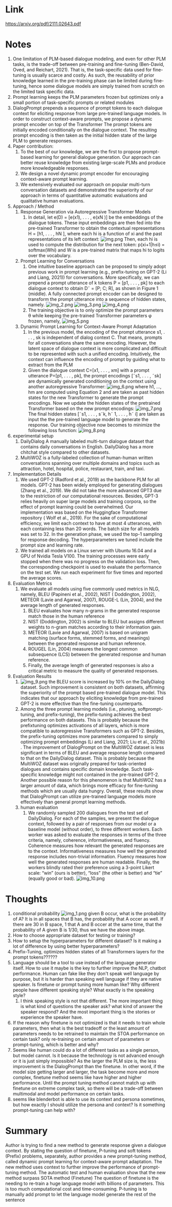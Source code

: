 Link
===============
<p>

https://arxiv.org/pdf/2111.02643.pdf

</p>


Notes
===============

1. One limitation of PLM-based dialogue modeling, and even for other PLM tasks, is the trade-off between pre-training
   and fine-tuning (Ben-David, Oved, and Reichart, 2021). That is, the task-specific data used for fine-tuning is
   usually scarce and costly. As such, the reusability of prior knowledge learned in the pre-training phase can be
   limited during fine-tuning, hence some dialogue models are simply trained from scratch on the limited task specific
   data.
2. Prompt learning keeps the PLM parameters frozen but optimizes only a small portion of task-specific prompts or
   related modules
3. DialogPrompt prepends a sequence of prompt tokens to each dialogue context for eliciting response from large
   pre-trained language models. In order to construct context-aware prompts, we propose a dynamic prompt encoder on top
   of the Transformer The prompt tokens are initially encoded conditionally on the dialogue context. The resulting
   prompt encoding is then taken as the initial hidden state of the large PLM to generate responses.
4. Paper contribution:
    1. To the best of our knowledge, we are the first to propose prompt-based learning for general dialogue generation.
       Our approach can better reuse knowledge from existing large-scale PLMs and produce more knowledgeable responses.
    2. We design a novel dynamic prompt encoder for encouraging context-aware prompt learning.
    3. We extensively evaluated our approach on popular multi-turn conversation datasets and demonstrated the
       superiority of our approach in terms of quantitative automatic evaluations and qualitative human evaluations.
5. Approach / Method
    1. Response Generation via Autoregressive Transformer Models
        1. In detail, let e(D) = [e(x1), . . . , e(xN )] be the embeddings of the dialogue tokens. These input
           embeddings are then fed into the pre-trained Transformer to obtain the contextual representations H
           = [h1, . . . , hN ], where each hi is a function of xi and the past representations of its left context:
           ![img.png](img.png)
           Then, each hi is used to compute the distribution for the next token: p(xi+1|h≤i) = softmax(Whi)
           and W is a pre-trained matrix that maps hi to logits over the vocabulary.
    2. Prompt Learning for Conversations
        1. One intuitive baseline approach can be proposed to simply adopt previous work in prompt learning
           (e.g., prefix-tuning on GPT-2 (Li and Liang, 2021)) for conversations. More specifically, we can prepend a
           prompt utterance of k tokens P = [p1, . . . , pk] to each dialogue context to obtain D˜ = [P; C; R], as shown
           in Figure 1 (middle). A fully connected prompt encoder can be designed to transform the prompt utterance into
           a sequence of hidden states, namely.
           ![img_2.png](img_2.png)
           ![img_3.png](img_3.png)
           ![img_4.png](img_4.png)
        2. The training objective is to only optimize the prompt parameters θ while keeping the pre-trained Transformer
           parameters φ frozen, namely,
           ![img_5.png](img_5.png)
    3. Dynamic Prompt Learning for Context-Aware Prompt Adaptation
        1. In the previous model, the encoding of the prompt utterance s1, . . . , sk is independent of dialog context
           C. That means, prompts for all conversations share the same encoding. However, the latent space of dialogue
           context is more complicated and difficult to be represented with such a unified encoding. Intuitively, the
           context can influence the encoding of prompt by guiding what to extract from the PLM
        2. Given the dialogue context C=[x1, . . . , xm] with a prompt utterance P=[p1, . . . , pk], the prompt
           encodings [˜s1, . . . , ˜sk] are dynamically generated conditioning on the context using another
           autoregressive Transformer:
           ![img_6.png](img_6.png)
           where h1, ..., hm are computed using Equation 2 and are taken as past hidden states for the new Transformer
           to generate the prompt encodings. Now we update the hidden states of the pretrained Transformer based on the
           new prompt encodings:
           ![img_7.png](img_7.png)
           The final hidden states [˜s1, . . . , s˜k, h˜ 1, . . . , h˜ i]
           are taken as input the the pre-trained language model to generate the response. Our training objective now
           becomes to minimize the following loss function:
           ![img_8.png](img_8.png)
6. experimental setup
    1. DailyDialog A manually labeled multi-turn dialogue dataset that contains daily conversations in English.
       DailyDialog has a more chitchat style compared to other datasets.
    2. MultiWOZ is a fully-labeled collection of human-human written conversations spanning over multiple domains and
       topics such as attraction, hotel, hospital, police, restaurant, train, and taxi.
7. Implementation Details
    1. We used GPT-2 (Radford et al., 2019) as the backbone PLM for all models. GPT-2 has been widely employed for
       generating dialogues (Zhang et al., 2019). We did not take the more advanced GPT3 due to the restriction of our
       computational resources. Besides, GPT-3 relies heavily on super large models and training corpora, so the effect
       of prompt learning could be overwhelmed. Our implementation was based on the Huggingface Transformer repository (
       Wolf et al., 2019). For the sake of computational efficiency, we limit each context to have at most 4 utterances,
       with each containing less than 20 words. The batch size for all models was set to 32. In the generation phase, we
       used the top-1 sampling for response decoding. The hyperparameters we tuned include the prompt size and learning
       rate.
    2. We trained all models on a Linux server with Ubuntu 16.04 and a GPU of Nvidia Tesla V100. The training processes
       were early stopped when there was no progress on the validation loss. Then, the corresponding checkpoint is used
       to evaluate the performance on the test set. We run each experiment for five times and reported the average
       scores.
8. Evaluation Metrics
    1. We evaluate all models using five commonly used metrics in NLG, namely, BLEU (Papineni et al., 2002), NIST (
       Doddington, 2002), METEOR (Lavie and Agarwal, 2007), ROUGE-L (Lin, 2004), and the average length of generated
       responses.
        1. BLEU evaluates how many n-grams in the generated response match those in the human reference
        2. NIST (Doddington, 2002) is similar to BLEU but assigns different weights to n-gram matches according to their
           information gain.
        3. METEOR (Lavie and Agarwal, 2007) is based on unigram matching (surface forms, stemmed forms, and meanings)
           between the generated response and human reference.
        4. ROUGEL (Lin, 2004) measures the longest common subsequence (LCS) between the generated response and human
           reference.
        5. Finally, the average length of generated responses is also a critical metric to measure the quality of
           generated responses.
9. Evaluation Results
    1. ![img_9.png](img_9.png)
       the BLEU score is increased by 10% on the DailyDialog dataset. Such improvement is consistent on both datasets,
       affirming the superiority of the prompt based pre-trained dialogue model. This indicates that our approach by
       eliciting knowledge from pre-trained GPT-2 is more effective than the fine-tuning counterparts.
    2. Among the three prompt learning models (i.e., ptuning, softprompt-tuning, and prefix-tuning), the prefix-tuning
       achieves the best performance on both datasets. This is probably because the prefixtuning optimizes activations
       of all layers, which is more compatible to autoregressive Transformers such as GPT-2. Besides, the prefix-tuning
       optimizes more parameters compared to simply optimizing prompt embeddings (Li and Liang, 2021; Liu et al., 2021b)
       . The improvement of DialogPrompt on the MultiWOZ dataset is less significant in terms of BLEU and average
       response length compared to that on the DailyDialog dataset. This is probably because the MultiWOZ dataset was
       originally prepared for task-oriented dialogues and contains specific domain knowledge. Such task-specific
       knowledge might not contained in the pre-trained GPT-2. Another possible reason for this phenomenon is that
       MultiWOZ has a larger amount of data, which brings more efficacy for fine-tuning methods which are usually data
       hungry. Overall, these results show that DialogPrompt can utilize pre-trained language models more effectively
       than general prompt learning methods.
    3. human evaluation
        1. We randomly sampled 200 dialogues from the test set of DailyDialog. For each of the samples, we present the
           dialogue context, followed by a pair of responses from our model or a baseline model (without order), to
           three different workers. Each worker was asked to evaluate the responses in terms of the three criteria,
           namely, coherence, informativeness, and fluency. Coherence measures how relevant the generated responses are
           to the context. Informativeness measures how well the generated response includes non-trivial information.
           Fluency measures how well the generated responses are human readable. Finally, the workers blindly rated
           their preference using a 3-point Likert scale: “win” (ours is better), “loss” (the other is better) and
           “tie” (equally good or bad).
           ![img_10.png](img_10.png)

Thoughts
===============

1. conditional probability
   ![img_1.png](img_1.png)
   given B occur, what is the probability of A? It is in all spaces that B has, the probability that A occer as well. If
   there are 30 in B space, 1 that A and B occer at the same time, that the probability of A given B is 1/30, thus we
   have the above image.
2. How to choose appropriate dataset for testing or training?
3. How to setup the hyperparameters for different dataset? Is it making a lot of difference by using better
   hyperparameters?
4. Prefix-Tuning, optimizes hidden states of all Transformers layers for the prompt tokens??????
5. Language should be a tool to use instead of the language generator itself. How to use it maybe is the key to further
   improve the NLP, chatbot performance. Human can fake like they don't speak well language by purpose, but it is harder
   than speaking well language if they are native speaker. Is finetune or prompt tuning more human like? Why different
   people have different speaking style? What exactly is the speaking style?
    1. I think speaking style is not that different. The more important thing is what kind of questions the speaker ask?
       what kind of answer the speaker respond? And the most important thing is the stories or experience the speaker
       have.
6. If the reason why finetune is not optimized is that it needs to train whole parameters, then what is the best
   tradeoff or the least amount of parameters needs to be retrained to maintain the STOA performance on certain task?
   only re-training on certain amount of parameters or prompt-tuning, which is better and why?
7. Seems like human could do a lot of different tasks as a single person, but model cannot. Is it because the technology
   is not advanced enough or it is just simply impossible? As the larger the PLM size is, the less improvement is the
   DialogPrompt than the finetune. In other word, if the model size getting larger and larger, the task become more and
   more complex, finetune method seems like have higher and higher performance. Until the prompt tuning method cannot
   match up with finetune on extreme complex task, so there will be a trade-off between multimodal and model performance
   on certain tasks.
8. seems like blenderbot is able to use its context and persona sometimes, but how exactly I should utilize the persona
   and context? Is it something prompt-tuning can help with?

Summary
===============
Author is trying to find a new method to generate response given a dialogue context. By stating the question of
finetune, P-tuning and soft tokens (Prefix) problems, separately, author provides a new prompt-tuning method, called
dynamic prompt learning for context-aware prompt adaptation. The new method uses context to further improve the
performance of prompt-tuning method. The automatic test and human evaluation show that the new method surpass SOTA
method (Finetune)
The question of finetune is the needing to re-train a huge language model with billions of parameters. This is too 
much computational cost and time-consuming. P-tuning is to manually add prompt to let the language model generate
the rest of the sentence